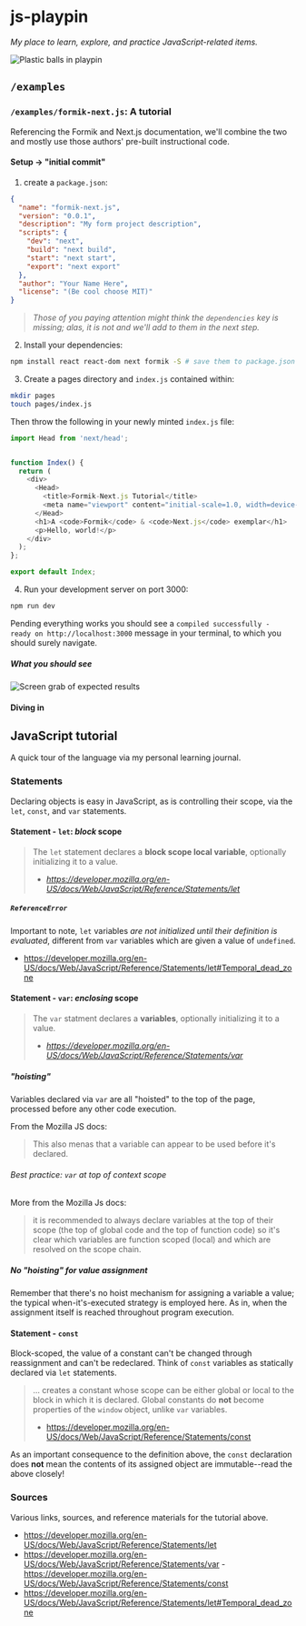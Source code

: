 # js-playpin
_My place to learn, explore, and practice JavaScript-related items._

![Plastic balls in playpin](https://storage.googleapis.com/github.thinkjrs.dev/greyson-joralemon-9IBqihqhuHc-unsplash.jpg)

## `/examples`

### `/examples/formik-next.js`: A tutorial

Referencing the Formik and Next.js documentation, we'll combine the
two and mostly use those authors' pre-built instructional code.

#### Setup -> "initial commit"

1. create a `package.json`:
```json
{
  "name": "formik-next.js",
  "version": "0.0.1",
  "description": "My form project description",
  "scripts": {
    "dev": "next",
    "build": "next build",
    "start": "next start",
    "export": "next export"
  },
  "author": "Your Name Here",
  "license": "(Be cool choose MIT)"
}
```
> _Those of you paying attention might think the `dependencies` key is
> missing; alas, it is not and we'll add to them in the next step._

2. Install your dependencies:
```bash
npm install react react-dom next formik -S # save them to package.json
```
3. Create a pages directory and `index.js` contained within:
```bash
mkdir pages
touch pages/index.js
```

Then throw the following in your newly minted `index.js` file:
```javascript
import Head from 'next/head';


function Index() {
  return (
    <div>
      <Head>
        <title>Formik-Next.js Tutorial</title>
        <meta name="viewport" content="initial-scale=1.0, width=device-width" />
      </Head>
      <h1>A <code>Formik</code> & <code>Next.js</code> exemplar</h1>
      <p>Hello, world!</p>
    </div>
  );
};

export default Index;
```

4. Run your development server on port 3000:
```bash
npm run dev
```

Pending everything works you should see a `compiled successfully - 
ready on http://localhost:3000` message in your terminal, to which
you should surely navigate.

##### What you should see

![Screen grab of expected results](https://storage.googleapis.com/github.thinkjrs.dev/formik-nextjs01.JPG)

#### Diving in



## JavaScript tutorial

A quick tour of the language via my personal learning journal.

### Statements

Declaring objects is easy in JavaScript, as is controlling their scope, via the `let`, `const`, and `var` statements.

#### Statement - `let`: _block_ scope
> The `let` statement declares a **block scope local variable**, optionally initializing it to a value.
> - _https://developer.mozilla.org/en-US/docs/Web/JavaScript/Reference/Statements/let_

##### `ReferenceError` 
Important to note, `let` variables _are not initialized until their definition is evaluated_, different from `var` variables which are given a value of `undefined`.

- https://developer.mozilla.org/en-US/docs/Web/JavaScript/Reference/Statements/let#Temporal_dead_zone
#### Statement - `var`: _enclosing_ scope
> The `var` statment declares a **variables**, optionally initializing it to a value.
> - _https://developer.mozilla.org/en-US/docs/Web/JavaScript/Reference/Statements/var_

##### "hoisting" 

Variables declared via `var` are all "hoisted" to the top of the page, processed before any other code execution.

From the Mozilla JS docs:
> This also menas that a variable can appear to be used before it's declared.

###### Best practice: `var` at top of context scope

More from the Mozilla Js docs:
> it is recommended to always declare variables at the top of their scope (the top of global code and the top of function code) so it's clear which variables are function scoped (local) and which are resolved on the scope chain.

##### No "hoisting" for value assignment
Remember that there's no hoist mechanism for assigning a variable a value; the typical when-it's-executed strategy is employed here. As in, when the assignment itself is reached throughout program execution.

#### Statement - `const`

Block-scoped, the value of a constant can't be changed through
reassignment and can't be redeclared. Think of `const` variables as
statically declared via `let` statements.

> ... creates a constant whose scope can be either global or local to the block in which it is declared. Global constants do **not** become properties of the `window` object, unlike `var` variables.
> - https://developer.mozilla.org/en-US/docs/Web/JavaScript/Reference/Statements/const

As an important consequence to the definition above, the `const` declaration does **not** mean the contents of its assigned object
are immutable--read the above closely!

### Sources

Various links, sources, and reference materials for the tutorial above.

- https://developer.mozilla.org/en-US/docs/Web/JavaScript/Reference/Statements/let 
- https://developer.mozilla.org/en-US/docs/Web/JavaScript/Reference/Statements/var 
-https://developer.mozilla.org/en-US/docs/Web/JavaScript/Reference/Statements/const 
- https://developer.mozilla.org/en-US/docs/Web/JavaScript/Reference/Statements/let#Temporal_dead_zone 

